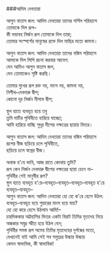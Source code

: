 ###আদিম দেবতারা

আগুন বাতাস জল: আদিম দেবতারা তাদের সর্পিল পরিহাসে  
তোমাকে দিল রূপ–  
কী ভয়াবহ নির্জন রূপ তোমাকে দিল তারা;  
তোমার সংস্পর্শের মানুষের রক্তে দিল মাছির মতো কামনা।  

আগুন বাতাস জল: আদিম দেবতারা তাদের বঙ্কিম পরিহাসে  
আমাকে দিল লিপি রচনা করবার আবেগ:  
যেন আমিও আগুন বাতাস জল,  
যেন তোমাকেও সৃষ্টি করছি।  

তোমার মুখের রূপ রক্ত নয়, মাংস নয়, কামনা নয়,  
নিশীথ–দেবদারু দ্বীপ;  
কোনো দূর নির্জন নীলাভ দ্বীপ;  

স্থুল হাতে ব্যবহৃত হয়ে তবু  
তুমি মাটির পৃথিবীতে হারিয়ে যাচ্ছো;  
আমি হারিয়ে যাচ্ছি সুদূর দীপের নক্ষত্রের ছায়ায় ভিতর।  

আগুন বাতাস জল: আদিম দেবতারা তাদের বঙ্কিম পরিহাসে  
রূপের বীজ ছড়িয়ে চলে পৃথিবীতে,  
ছড়িয়ে চলে স্বপ্নের বীজ।  

অবাক হ'যে ভাবি, আজ রাতে কোথায় তুমি?  
রূপ কেন নির্জন দেবদারু দ্বীপের নক্ষত্রের ছায়া চেনে না–  
পৃথিবীর সেই মানুষীর রূপ?  
স্থুল হাতে ব্যবহৃত হ'য়ে–ব্যবহৃত–ব্যবহৃত–ব্যবহৃত–ব্যবহৃত হ'য়ে  
ব্যবহৃত–ব্যবহৃত–  
আগুন বাতাস জল: আদিম দেবতারা হো হো ক'রে হেসে উঠল:  
ব্যবহৃত–ব্যবহৃত হয়ে শুয়ারের মাংস হয়ে যায়?  
হো হো করে হেসে উঠলাম আমি!–  
চারদিককার অট্টহাসির ভিতর একটা বিরাট তিমির মৃতদেহ নিয়ে  
অন্ধকার সমুদ্র স্ফীত হয়ে উঠল যেন;  
পৃথিবীর সমস্ত রূপ অমেয় তিমির মৃতদেহের দুর্গন্ধের মতো,  
যেখানেই যাই আমি সেই সব সমুদ্রের উল্কায় উল্কায়  
কেমন স্বাভাবিক, কী স্বাভাবিক!  